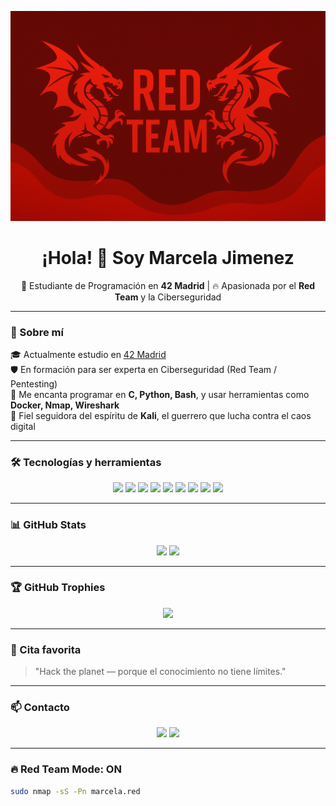 <p align="center">
  <img src="https://raw.githubusercontent.com/MarcelaJI/red-team-assets/main/90911f55-534c-4d61-b69f-6266eced4725.png" alt="Red Team Banner" />
</p>


<h1 align="center">¡Hola! 👋 Soy Marcela Jimenez</h1>
<p align="center">🔴 Estudiante de Programación en <strong>42 Madrid</strong> | 🔥 Apasionada por el <strong>Red Team</strong> y la Ciberseguridad</p>

---

### 🧠 Sobre mí

🎓 Actualmente estudio en [42 Madrid](https://42madrid.com)  
🛡️ En formación para ser experta en Ciberseguridad (Red Team / Pentesting)  
🐚 Me encanta programar en **C, Python, Bash**, y usar herramientas como **Docker, Nmap, Wireshark**  
🐉 Fiel seguidora del espíritu de **Kali**, el guerrero que lucha contra el caos digital

---

### 🛠 Tecnologías y herramientas

<p align="center">
  <img src="https://cdn.jsdelivr.net/gh/devicons/devicon/icons/c/c-original.svg" height="40" />
  <img src="https://cdn.jsdelivr.net/gh/devicons/devicon/icons/python/python-original.svg" height="40" />
  <img src="https://cdn.jsdelivr.net/gh/devicons/devicon/icons/bash/bash-original.svg" height="40" />
  <img src="https://cdn.jsdelivr.net/gh/devicons/devicon/icons/docker/docker-original.svg" height="40" />
  <img src="https://nmap.org/images/nmap-logo-256x256.png" height="40" />
  <img src="https://cdn.jsdelivr.net/gh/devicons/devicon/icons/git/git-original.svg" height="40" />
  <img src="https://cdn.jsdelivr.net/gh/devicons/devicon/icons/vim/vim-original.svg" height="40" />
  <img src="https://cdn.jsdelivr.net/gh/devicons/devicon/icons/visualstudio/visualstudio-plain.svg" height="40" />
  <img src="https://upload.wikimedia.org/wikipedia/commons/9/92/Virtualbox_logo.png" height="40" />
</p>


---

### 📊 GitHub Stats

<p align="center">
  <img src="https://github-readme-stats.vercel.app/api?username=MarcelaJI&show_icons=true&theme=radical" height="180"/>
  <img src="https://github-readme-stats.vercel.app/api/top-langs/?username=MarcelaJI&layout=compact&theme=radical" height="180"/>
</p>

---

### 🏆 GitHub Trophies

<p align="center">
  <img src="https://github-profile-trophy.vercel.app/?username=MarcelaJI&theme=radical&no-frame=true&title=Commit,Issues,Stars,Followers,PullRequest" />
</p>

---

### 💬 Cita favorita

> "Hack the planet — porque el conocimiento no tiene límites."

---

### 📫 Contacto

<p align="center">
  <a href="mailto:ingridjimenez113@gmail.com"><img src="https://img.shields.io/badge/Email-red?style=for-the-badge&logo=gmail&logoColor=white" /></a>
  <a href="https://www.linkedin.com/in/marcela-jimenez-/"><img src="https://img.shields.io/badge/LinkedIn-red?style=for-the-badge&logo=linkedin&logoColor=white" /></a>
</p>


---

### 🔥 Red Team Mode: ON

```bash
sudo nmap -sS -Pn marcela.red

